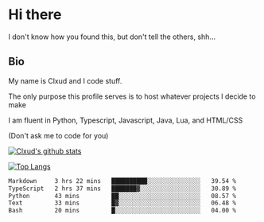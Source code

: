 

# Hi there
I don't know how you found this, but don't tell the others, shh...

## Bio
My name is Clxud and I code stuff.

The only purpose this profile serves is to host whatever projects I decide to make

I am fluent in Python, Typescript, Javascript, Java, Lua, and HTML/CSS



(Don't ask me to code for you)

[![Clxud's github stats](https://github-readme-stats.vercel.app/api?username=cloudwithax&count_private=true&theme=dark&show_icons=true)](https://github.com/anuraghazra/github-readme-stats) 

[![Top Langs](https://github-readme-stats.vercel.app/api/top-langs/?username=cloudwithax&theme=dark)](https://github.com/anuraghazra/github-readme-stats)

<!--START_SECTION:waka-->

```txt
Markdown     3 hrs 22 mins   ██████████░░░░░░░░░░░░░░░   39.54 %
TypeScript   2 hrs 37 mins   ███████▓░░░░░░░░░░░░░░░░░   30.89 %
Python       43 mins         ██░░░░░░░░░░░░░░░░░░░░░░░   08.57 %
Text         33 mins         █▓░░░░░░░░░░░░░░░░░░░░░░░   06.48 %
Bash         20 mins         █░░░░░░░░░░░░░░░░░░░░░░░░   04.00 %
```

<!--END_SECTION:waka-->







